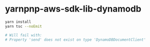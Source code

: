 # yarnpnp-aws-sdk-lib-dynamodb

```sh
yarn install
yarn tsc --noEmit

# Will fail with:
# Property 'send' does not exist on type 'DynamoDBDocumentClient'
```
